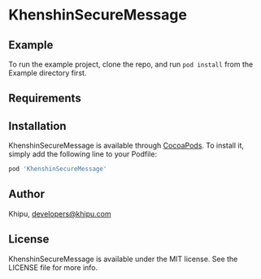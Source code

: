 # KhenshinSecureMessage

## Example

To run the example project, clone the repo, and run `pod install` from the Example directory first.

## Requirements

## Installation

KhenshinSecureMessage is available through [CocoaPods](https://cocoapods.org). To install
it, simply add the following line to your Podfile:

```ruby
pod 'KhenshinSecureMessage'
```

## Author

Khipu, developers@khipu.com

## License

KhenshinSecureMessage is available under the MIT license. See the LICENSE file for more info.
